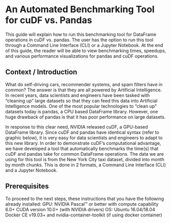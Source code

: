 # An Automated Benchmarking Tool for cuDF vs. Pandas
This guide will explain how to run this benchmarking tool for DataFrame operations in cuDF vs. pandas. The user has the option to run this tool through a Command Line Interface (CLI) or a Jupyter Notebook. At the end of this guide, the reader will be able to view benchmarking times, speedups, and various performance visualizations for pandas and cuDF operations. 

## Context / Introduction
What do self-driving cars, recommender systems, and spam filters have in common? The answer is that they are all powered by Artificial Intelligence. In recent years, data scientists and engineers have been tasked with “cleaning up” large datasets so that they can feed this data into Artificial Intelligence models. One of the most popular technologies to “clean up” datasets today is pandas, a CPU based DataFrame library. However, one huge drawback of pandas is that it has poor performance on large datasets. 

In response to this clear need, NVIDIA released cuDF, a GPU-based DataFrame library. Since cuDF and pandas have identical syntax (refer to graphic below), it is very easy for data scientists and engineers to adapt to this new library. In order to demonstrate cuDF’s computational advantage, we have developed a tool that automatically benchmarks the time(s) that cuDF and pandas take for common DataFrame operations. The data we are using for this tool is from the New York City taxi dataset, divided into month by month chunks. This is done in 2 formats, a Command Line Interface (CLI) and a Jupyter Notebook. 

## Prerequisites

To proceed to the next steps, these instructions that you have the following already installed:
GPU: NVIDIA Pascal™ or better with compute capability 6.0+
CUDA version 10.0+ (with NVIDIA drivers)
OS: Ubuntu 16.04/18.04 
Docker CE v19.03+ and nvidia-container-toolkit (if using docker container)

